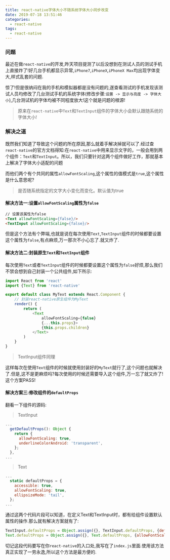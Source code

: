 ```yaml
---
title: react-native字体大小不随系统字体大小同步改变
date: 2019-07-18 13:51:46
categories:
  - react-native
tags:
  - react-native
---
```

### 问题
最近在做`react-native`的开发,昨天项目提测了以后没想到在测试人员的测试手机上直接炸了!好几台手机都显示异常,`iPhone7`,`iPhoneX`,`iPhoneX Max`均出现字体变大,样式乱套的问题.

惊了!但是很纳闷在我的手机和模拟器都是没有问题的,遂查看测试的手机发现该测试人员均修改了几台测试手机的系统字体(修改步骤:`设置 -> 显示与亮度 -> 字体大小`),几台测试机的字体均被不同程度放大!这个就是问题的根源!

>原来在`react-native`中`Text`和`TextInput`组件的字体大小会默认跟随系统的字体大小!

### 解决之道
既然我们知道了导致这个问题的所在原因,那么就着手解决掉就可以了.经过查`react-native`的官方文档得知:在`react-native`中用来显示文字的，一般会用到两个组件：`Text`和`TextInput`。所以，我们只要针对这两个组件做好工作，那就基本上解决了字体大小适配的问题

而他们两个有个共同的属性`allowFontScaling`,这个属性的值模式是`true`,这个属性是什么意思呢?
>是否随系统指定的文字大小变化而变化。默认值为true
<!--more-->
#### 解决方法一:设置`allowFontScaling`属性为`false`
```html
// 设置该属性为false
<Text allowFontScaling={false}/>
<TextInput allowFontScaling={false}/> 
```
但是这个方法有个弊端,也就是说在每次使用`Text`,`TextInput`组件的时候都要设置这个属性为`false`,有点麻烦,万一那次不小心忘了.就又炸了.

#### 解决方法二:封装原生`Text`和`TextInput`组件
每次使用`Text`或者`TextInput`组件的时候都要设置这个属性为`false`好烦,那么我们不禁会想到自己封装一个公共组件,如下所示:
```javascript
import React from 'react'
import {Text} from 'react-native'

export default class MyText extends React.Component {
    // 封装react-native原生组件为MyText
    render() {
        return (
            <Text
                allowFontScaling={false}
                {...this.props}>
                {this.props.children}
            </Text>
        )
    }
}
```
>TextInput组件同理

这样每次在使用`Text`组件的时候就使用封装好的`MyText`就行了,这个问题也就解决了.但是,这不是更麻烦吗?每次使用的时候还需要导入这个组件,万一忘了就又炸了!这个方案PASS!

#### 解决方案三:修改组件的`defaultProps`
翻看一下组件的源码:
>TextInput

```javascript
...
  getDefaultProps(): Object {
    return {
      allowFontScaling: true,
      underlineColorAndroid: 'transparent',
    };
  },
...
```
>Text

```javascript
...
  static defaultProps = {
    accessible: true,
    allowFontScaling: true,
    ellipsizeMode: 'tail',
  };
...
```
通过这两个代码片段可以知道，在定义Text和TextInput时，都有给组件设置默认属性的操作.那么就有解决方案就有了:
```javascript
TextInput.defaultProps = Object.assign({}, TextInput.defaultProps, {defaultProps: false})
Text.defaultProps = Object.assign({}, Text.defaultProps, {allowFontScaling: false})
```
切记这段代码要写在你`react-native`的入口处,我写在了`index.js`里面.使用该方法真正实现了一劳永逸,所以这个方法是最方便的.
<link rel="stylesheet" href="https://unpkg.com/gitalk/dist/gitalk.css">
<script src="https://unpkg.com/gitalk@latest/dist/gitalk.min.js"></script> 

<div id="gitalk-container"></div>     
<script type="text/javascript">
    var gitalk = new Gitalk({
    // gitalk的主要参数
      clientID: `e4890482436f9cd96039`,
      clientSecret: `0425bf39d0c5cdedf4ae60a72fbd7a3d58d7d99e`,
      repo: `codeCheeseIssues`,
      owner: 'wawsc5354524',
      admin: ['wawsc5354524'],
      id: 'react-native-r25n',
        });
      gitalk.render('gitalk-container');
</script>